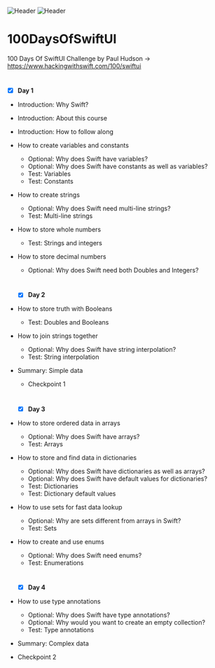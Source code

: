 ![Header](https://img.shields.io/badge/platform-iOS-lightgrey.svg)
![Header](https://img.shields.io/badge/completion-002/100-green.svg)

# 100DaysOfSwiftUI
100 Days Of SwiftUI Challenge by Paul Hudson -> https://www.hackingwithswift.com/100/swiftui

#
- [x] <b>Day 1</b>
* Introduction: Why Swift?
* Introduction: About this course
* Introduction: How to follow along
* How to create variables and constants
  -  Optional: Why does Swift have variables?
  -  Optional: Why does Swift have constants as well as variables?
  -  Test: Variables
  -  Test: Constants
* How to create strings
   -  Optional: Why does Swift need multi-line strings?
   -  Test: Multi-line strings
* How to store whole numbers
   -  Test: Strings and integers
* How to store decimal numbers
   -  Optional: Why does Swift need both Doubles and Integers?
 
  #
  - [x] <b>Day 2</b>
* How to store truth with Booleans
  -  Test: Doubles and Booleans
* How to join strings together
  -  Optional: Why does Swift have string interpolation?
  -  Test: String interpolation
* Summary: Simple data
  -  Checkpoint 1
 
  
  #
  - [x] <b>Day 3</b>
* How to store ordered data in arrays
  -  Optional: Why does Swift have arrays?
  -  Test: Arrays
* How to store and find data in dictionaries
  -  Optional: Why does Swift have dictionaries as well as arrays?
  -  Optional: Why does Swift have default values for dictionaries?
  -  Test: Dictionaries
  -  Test: Dictionary default values
* How to use sets for fast data lookup
  -  Optional: Why are sets different from arrays in Swift?
  -  Test: Sets
* How to create and use enums
  -  Optional: Why does Swift need enums?
  -  Test: Enumerations



  
  #
  - [x] <b>Day 4</b>
* How to use type annotations
  - Optional: Why does Swift have type annotations?
  - Optional: Why would you want to create an empty collection?
  - Test: Type annotations
* Summary: Complex data
* Checkpoint 2



